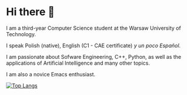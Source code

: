 # Hi there 👋

I am a third-year Computer Science student at the Warsaw University of Technology.

I speak Polish (native), English (C1 - CAE certificate) *y un poco Español*.

I am passionate about Sofware Engineering, C++, Python, as well as the applications of Artificial Intelligence and many other topics.

I am also a novice Emacs enthusiast.

[![Top Langs](https://github-readme-stats.vercel.app/api/top-langs/?username=Bastillan&layout=donut&theme=algolia)](https://github.com/anuraghazra/github-readme-stats)

<!--
**Bastillan/bastillan** is a ✨ _special_ ✨ repository because its `README.md` (this file) appears on your GitHub profile.

Here are some ideas to get you started:

- 🔭 I’m currently working on ...
- 🌱 I’m currently learning ...
- 👯 I’m looking to collaborate on ...
- 🤔 I’m looking for help with ...
- 💬 Ask me about ...
- 📫 How to reach me: ...
- 😄 Pronouns: ...
- ⚡ Fun fact: ...
-->

